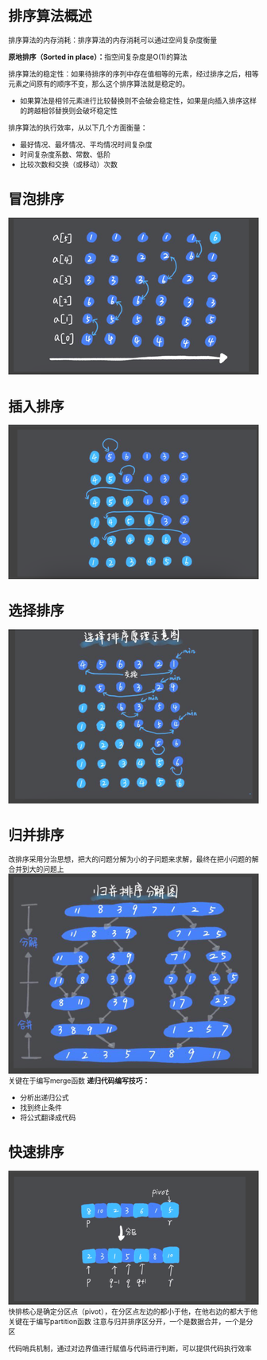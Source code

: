# 排序算法概述

排序算法的内存消耗：排序算法的内存消耗可以通过空间复杂度衡量
<p><b>原地排序（Sorted in place）：</b>指空间复杂度是O(1)的算法
<p>排序算法的稳定性：如果待排序的序列中存在值相等的元素，经过排序之后，相等元素之间原有的顺序不变，那么这个排序算法就是稳定的。
<ul><li>如果算法是相邻元素进行比较替换则不会破会稳定性，如果是向插入排序这样的跨越相邻替换则会破坏稳定性</li></ul>
<p>排序算法的执行效率，从以下几个方面衡量：</p>
<p><ul><li>最好情况、最坏情况、平均情况时间复杂度</li><li>时间复杂度系数、常数、低阶</li><li>比较次数和交换（或移动）次数</li></ul></p>

# 冒泡排序

![img.png](bubble_sort.png)

# 插入排序

![img.png](insertion_sort.png)

# 选择排序

![img.png](selection_sort.png)

# 归并排序

改排序采用分治思想，把大的问题分解为小的子问题来求解，最终在把小问题的解合并到大的问题上
![img.png](merge_sort.png)
关键在于编写merge函数
<b>递归代码编写技巧：</b>
<ul>
<li>
分析出递归公式
</li>
<li>
找到终止条件
</li>
<li>
将公式翻译成代码
</li>
</ul>

# 快速排序
![img.png](quick_sort.png)
快排核心是确定分区点（pivot），在分区点左边的都小于他，在他右边的都大于他
关键在于编写partition函数
注意与归并排序区分开，一个是数据合并，一个是分区


代码哨兵机制，通过对边界值进行赋值与代码进行判断，可以提供代码执行效率